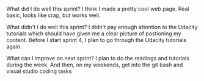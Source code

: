 What did I do well this sprint?
I think I made a pretty cool web page. Real basic, looks like crap, but works well.

What didn't I do well this sprint?
I didn't pay enough attention to the Udacity tutorials which should have given me a clear picture of postioning my content. Before I start sprint 4, I plan to go through the Udacity tutorials again.

What can I improve on next sprint?
I plan to do the readings and tutorials during the week. And then, on my weekends, get into the git bash and visual studio coding tasks 